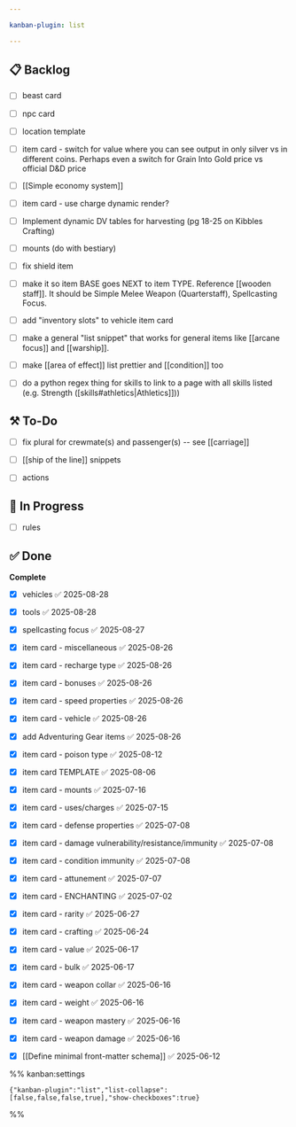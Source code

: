 ```yaml
---

kanban-plugin: list

---
```


## 📋 Backlog

- [ ] beast card
- [ ] npc card
- [ ] location template
- [ ] item card - switch for value where you can see output in only silver vs in different coins. Perhaps even a switch for Grain Into Gold price vs official D&D price
- [ ] [[Simple economy system]]
- [ ] item card - use charge dynamic render?
- [ ] Implement dynamic DV tables for harvesting (pg 18-25 on Kibbles Crafting)
- [ ] mounts (do with bestiary)
- [ ] fix shield item
- [ ] make it so item BASE goes NEXT to item TYPE. Reference [[wooden staff]]. It should be Simple Melee Weapon (Quarterstaff), Spellcasting Focus.
- [ ] add "inventory slots" to vehicle item card
- [ ] make a general "list snippet" that works for general items like [[arcane focus]] and [[warship]].
- [ ] make [[area of effect]] list prettier and [[condition]] too
- [ ] do a python regex thing for skills to link to a page with all skills listed (e.g. Strength ([skills#athletics|Athletics]]))


## ⚒️ To-Do

- [ ] fix plural for crewmate(s) and passenger(s) -- see [[carriage]]
- [ ] [[ship of the line]] snippets
- [ ] actions


## 🚧 In Progress

- [ ] rules


## ✅ Done

**Complete**
- [x] vehicles ✅ 2025-08-28
- [x] tools ✅ 2025-08-28
- [x] spellcasting focus ✅ 2025-08-27
- [x] item card - miscellaneous ✅ 2025-08-26
- [x] item card - recharge type ✅ 2025-08-26
- [x] item card - bonuses ✅ 2025-08-26
- [x] item card - speed properties ✅ 2025-08-26
- [x] item card - vehicle ✅ 2025-08-26
- [x] add Adventuring Gear items ✅ 2025-08-26
- [x] item card - poison type ✅ 2025-08-12
- [x] item card TEMPLATE ✅ 2025-08-06
- [x] item card - mounts ✅ 2025-07-16
- [x] item card - uses/charges ✅ 2025-07-15
- [x] item card - defense properties ✅ 2025-07-08
- [x] item card - damage vulnerability/resistance/immunity ✅ 2025-07-08
- [x] item card - condition immunity ✅ 2025-07-08
- [x] item card - attunement ✅ 2025-07-07
- [x] item card - ENCHANTING ✅ 2025-07-02
- [x] item card - rarity ✅ 2025-06-27
- [x] item card - crafting ✅ 2025-06-24
- [x] item card - value ✅ 2025-06-17
- [x] item card - bulk ✅ 2025-06-17
- [x] item card - weapon collar ✅ 2025-06-16
- [x] item card - weight ✅ 2025-06-16
- [x] item card - weapon mastery ✅ 2025-06-16
- [x] item card - weapon damage ✅ 2025-06-16
- [x] [[Define minimal front-matter schema]] ✅ 2025-06-12




%% kanban:settings
```
{"kanban-plugin":"list","list-collapse":[false,false,false,true],"show-checkboxes":true}
```
%%